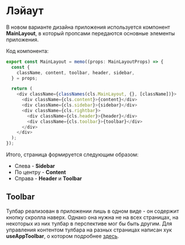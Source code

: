 # Лэйаут

В новом варианте дизайна приложения используется компонент **MainLayout**, в который пропсами передаются основные элементы приложения.

Код компонента:
``` js
export const MainLayout = memo((props: MainLayoutProps) => {
  const {
    className, content, toolbar, header, sidebar,
  } = props;

  return (
    <div className={classNames(cls.MainLayout, {}, [className])}>
      <div className={cls.content}>{content}</div>
      <div className={cls.sidebar}>{sidebar}</div>
      <div className={cls.rightbar}>
        <div className={cls.header}>{header}</div>
        <div className={cls.toolbar}>{toolbar}</div>
      </div>
    </div>
  );
});
```

Итого, страница формируется следующим образом:
* Слева - **Sidebar**
* По центру - **Content**
* Справа - **Header** и **Toolbar**

## Toolbar
Тулбар реализован в приложении лишь в одном виде - он содержит кнопку скролла наверх. Однако она нужна не на всех страницах, на некоторых из них тулбар в перспективе мог бы быть другим. Для управления контентом тулбара на разных страницах написан хук 
**useAppToolbar**, о котором подробнее [здесь](/functions/#useapptoolbar).